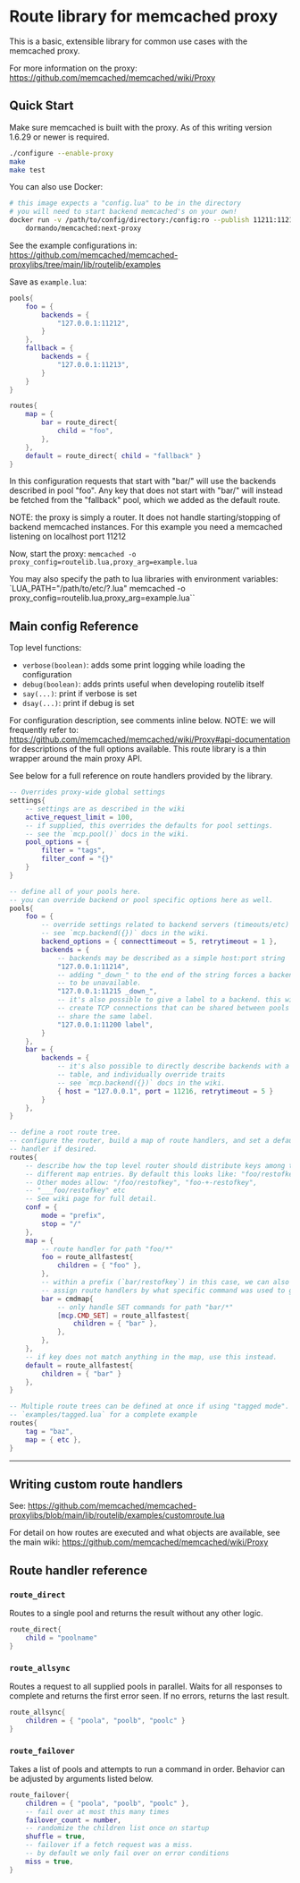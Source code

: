 # Route library for memcached proxy

This is a basic, extensible library for common use cases with the memcached
proxy.

For more information on the proxy: https://github.com/memcached/memcached/wiki/Proxy

## Quick Start

Make sure memcached is built with the proxy. As of this writing version 1.6.29
or newer is required.

```sh
./configure --enable-proxy
make
make test
```

You can also use Docker:
```sh
# this image expects a "config.lua" to be in the directory
# you will need to start backend memcached's on your own!
docker run -v /path/to/config/directory:/config:ro --publish 11211:11211 \
    dormando/memcached:next-proxy
```

See the example configurations in: https://github.com/memcached/memcached-proxylibs/tree/main/lib/routelib/examples

Save as `example.lua`:
```lua
pools{
    foo = {
        backends = {
            "127.0.0.1:11212",
        }
    },
    fallback = {
        backends = {
            "127.0.0.1:11213",
        }
    }
}

routes{
    map = {
        bar = route_direct{
            child = "foo",
        },
    },
    default = route_direct{ child = "fallback" }
}
```

In this configuration requests that start with "bar/" will use the backends
described in pool "foo". Any key that does not start with "bar/" will instead
be fetched from the "fallback" pool, which we added as the default route.

NOTE: the proxy is simply a router. It does not handle starting/stopping of
backend memcached instances. For this example you need a memcached listening
on localhost port 11212

Now, start the proxy: `memcached -o proxy_config=routelib.lua,proxy_arg=example.lua`

You may also specify the path to lua libraries with environment variables: `LUA_PATH="/path/to/etc/?.lua" memcached -o proxy_config=routelib.lua,proxy_arg=example.lua``

## Main config Reference

Top level functions:

- `verbose(boolean)`: adds some print logging while loading the configuration
- `debug(boolean)`: adds prints useful when developing routelib itself
- `say(...)`: print if verbose is set
- `dsay(...)`: print if debug is set

For configuration description, see comments inline below. NOTE: we will
frequently refer to:
https://github.com/memcached/memcached/wiki/Proxy#api-documentation for
descriptions of the full options available. This route library is a thin
wrapper around the main proxy API.

See below for a full reference on route handlers provided by the library.

```lua
-- Overrides proxy-wide global settings
settings{
    -- settings are as described in the wiki
    active_request_limit = 100,
    -- if supplied, this overrides the defaults for pool settings.
    -- see the `mcp.pool()` docs in the wiki.
    pool_options = {
        filter = "tags",
        filter_conf = "{}"
    }
}

-- define all of your pools here.
-- you can override backend or pool specific options here as well.
pools{
    foo = {
        -- override settings related to backend servers (timeouts/etc)
        -- see `mcp.backend({})` docs in the wiki.
        backend_options = { connecttimeout = 5, retrytimeout = 1 },
        backends = {
            -- backends may be described as a simple host:port string
            "127.0.0.1:11214",
            -- adding "_down_" to the end of the string forces a backend
            -- to be unavailable.
            "127.0.0.1:11215 _down_",
            -- it's also possible to give a label to a backend. this will
            -- create TCP connections that can be shared between pools if they
            -- share the same label.
            "127.0.0.1:11200 label",
        }
    },
    bar = {
        backends = {
            -- it's also possible to directly describe backends with a
            -- table, and individually override traits
            -- see `mcp.backend({})` docs in the wiki.
            { host = "127.0.0.1", port = 11216, retrytimeout = 5 }
        }
    },
}

-- define a root route tree.
-- configure the router, build a map of route handlers, and set a default
-- handler if desired.
routes{
    -- describe how the top level router should distribute keys among the
    -- different map entries. By default this looks like: "foo/restofkey"
    -- Other modes allow: "/foo/restofkey", "foo-+-restofkey",
    -- "___foo/restofkey" etc
    -- See wiki page for full detail.
    conf = {
        mode = "prefix",
        stop = "/"
    },
    map = {
        -- route handler for path "foo/*"
        foo = route_allfastest{
            children = { "foo" },
        },
        -- within a prefix (`bar/restofkey`) in this case, we can also
        -- assign route handlers by what specific command was used to get here.
        bar = cmdmap{
            -- only handle SET commands for path "bar/*"
            [mcp.CMD_SET] = route_allfastest{
                children = { "bar" },
            },
        },
    },
    -- if key does not match anything in the map, use this instead.
    default = route_allfastest{
        children = { "bar" }
    },
}

-- Multiple route trees can be defined at once if using "tagged mode". See
-- `examples/tagged.lua` for a complete example
routes{
    tag = "baz",
    map = { etc },
}
```
---

## Writing custom route handlers

See: https://github.com/memcached/memcached-proxylibs/blob/main/lib/routelib/examples/customroute.lua

For detail on how routes are executed and what objects are available, see the
main wiki: https://github.com/memcached/memcached/wiki/Proxy

## Route handler reference

### `route_direct`

Routes to a single pool and returns the result without any other logic.

```lua
route_direct{
    child = "poolname"
}
```

### `route_allsync`

Routes a request to all supplied pools in parallel. Waits for all responses to
complete and returns the first error seen. If no errors, returns the last
result.

```lua
route_allsync{
    children = { "poola", "poolb", "poolc" }
}
```

### `route_failover`

Takes a list of pools and attempts to run a command in order. Behavior can be
adjusted by arguments listed below.

```lua
route_failover{
    children = { "poola", "poolb", "poolc" },
    -- fail over at most this many times
    failover_count = number,
    -- randomize the children list once on startup
    shuffle = true,
    -- failover if a fetch request was a miss.
    -- by default we only fail over on error conditions
    miss = true,
}
```
